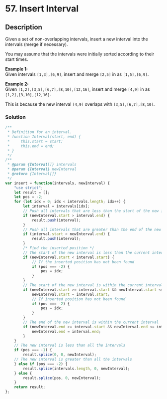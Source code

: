 # 57. Insert Interval

## Description

Given a set of non-overlapping intervals, insert a new interval into the intervals (merge if necessary).

You may assume that the intervals were initially sorted according to their start times.

**Example 1:**<br>
Given intervals `[1,3],[6,9]`, insert and merge `[2,5]` in as `[1,5],[6,9]`.

**Example 2:**<br>
Given `[1,2],[3,5],[6,7],[8,10],[12,16]`, insert and merge `[4,9]` in as `[1,2],[3,10],[12,16]`.

This is because the new interval `[4,9]` overlaps with `[3,5],[6,7],[8,10]`.

### Solution
```javascript
/**
 * Definition for an interval.
 * function Interval(start, end) {
 *     this.start = start;
 *     this.end = end;
 * }
 */
/**
 * @param {Interval[]} intervals
 * @param {Interval} newInterval
 * @return {Interval[]}
 */
var insert = function(intervals, newInterval) {
    "use strict";
    let result = [];
    let pos = -2;
    for (let idx = 0; idx < intervals.length; idx++) {
        let interval = intervals[idx];
		// Push all intervals that are less than the start of the new interval
		if (newInterval.start > interval.end) {
			result.push(interval);
		}
		// Push all intervals that are greater than the end of the new interval
		if (interval.start > newInterval.end) {
			result.push(interval);
		}
		/* Find the inserted position */
        // The start of the new interval is less than the current interval
		if (newInterval.start < interval.start) {
            // If the inserted position has not been found
            if (pos === -2) {
			    pos = idx;
            }
		}
		// The start of the new interval is within the current interval
		if (newInterval.start >= interval.start && newInterval.start <= interval.end) {
			newInterval.start = interval.start;
            // If inserted position has not been found
            if (pos === -2) {
			    pos = idx;
            }
		}
		// The end of the new interval is within the current interval
		if (newInterval.end >= interval.start && newInterval.end <= interval.end) {
			newInterval.end = interval.end;
		}
    }
    // The new interval is less than all the intervals
    if (pos === -1) {
        result.splice(0, 0, newInterval);
    // The new interval is greater than all the intervals
    } else if (pos === -2) {
        result.splice(intervals.length, 0, newInterval);
    } else {
	    result.splice(pos, 0, newInterval);
    }
	return result;
};
```